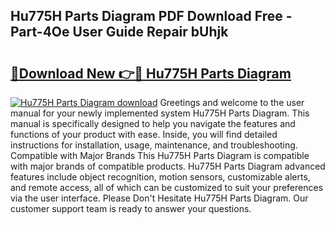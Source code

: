 ## Hu775H Parts Diagram PDF Download Free - Part-4Oe User Guide Repair bUhjk

# <h2><a href="http://dft8ty.blite.top/?on=Hu775H+Parts+Diagram">🔗Download New 👉🔴 Hu775H Parts Diagram</a></h2>

[![Hu775H Parts Diagram download](https://i.imgur.com/lujVjoI.png)](http://dft8ty.blite.top/?on=Hu775H+Parts+Diagram)
Greetings and welcome to the user manual for your newly implemented system Hu775H Parts Diagram. This manual is specifically designed to help you navigate the features and functions of your product with ease. Inside, you will find detailed instructions for installation, usage, maintenance, and troubleshooting. Compatible with Major Brands This Hu775H Parts Diagram is compatible with major brands of compatible products. Hu775H Parts Diagram advanced features include object recognition, motion sensors, customizable alerts, and remote access, all of which can be customized to suit your preferences via the user interface. Please Don't Hesitate Hu775H Parts Diagram. Our customer support team is ready to answer your questions.

